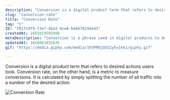 ```yaml
---
description: "Conversion is a digital product term that refers to desired actions users took. Conversion rate, on the other hand, is a metric to measure conversions. It is calculated by simply splitting the number of all traffic into a number of the desired action."
slug: "conversion-rate"
title: "Conversion Rate"
tag: "C"
ID: "f017c9f9-73e7-4ba2-9ce6-b4667624de43"
createdAt: 1655819595990
metaDescription: "Conversion is a phrase used in digital products to describe the specific actions that users took."
updatedAt: 1656061032645
gif: "https://media.giphy.com/media/1hVPMOjQSGIyhvIek1/giphy.gif"

---
```

Conversion is a digital product term that refers to desired actions users took. Conversion rate, on the other hand, is a metric to measure conversions. It is calculated by simply splitting the number of all traffic into a number of the desired action.

![Conversion Rate](https://media.giphy.com/media/1hVPMOjQSGIyhvIek1/giphy.gif)